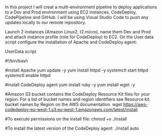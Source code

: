 In this project I will creat a multi-environment pipeline to deploy applications to a Dev and Prod environment using EC2 instances, CodeDeploy, CodePipeline and GitHub. I will be using Visual Studio Code to push any updates locally to our remote repository.

Launch 2 instances (Amazon Linux2, t2.micro), name them Dev and Prod and attach instance profile (role for CodeDeploy) to EC2. On the User data script configure the installation of Apache and CodeDeploy agent:

UserData script

#!/bin/bash

#install Apache
yum update -y
yum install httpd -y
systemctl start httpd
systemctl enable httpd

#install CodeDeploy agent
yum install ruby -y
yum install wget -y

#Amazon S3 bucket contains the CodeDeploy Resource Kit files for your region. For a list of bucket names and region identifiers see Resource kit bucket names by Region on the AWS documentation.
wget https://aws-codedeploy-eu-west-1.s3.eu-west-1.amazonaws.com/latest/install

#To execute permissions on the install file:
chmod +x ./install

#To install the latest version of the CodeDeploy agent:
./install auto

